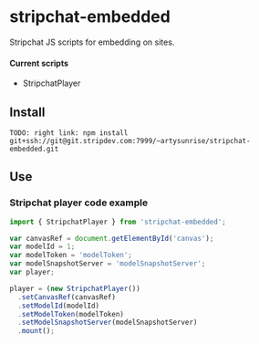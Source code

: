 stripchat-embedded
===========

Stripchat JS scripts for embedding on sites.

#### Current scripts
* StripchatPlayer

## Install

```shell
TODO: right link: npm install git+ssh://git@git.stripdev.com:7999/~artysunrise/stripchat-embedded.git
```

## Use

### Stripchat player code example

```js
import { StripchatPlayer } from 'stripchat-embedded';

var canvasRef = document.getElementById('canvas');
var modelId = 1;
var modelToken = 'modelToken';
var modelSnapshotServer = 'modelSnapshotServer';
var player;

player = (new StripchatPlayer())
  .setCanvasRef(canvasRef)
  .setModelId(modelId)
  .setModelToken(modelToken)
  .setModelSnapshotServer(modelSnapshotServer)
  .mount();
```
